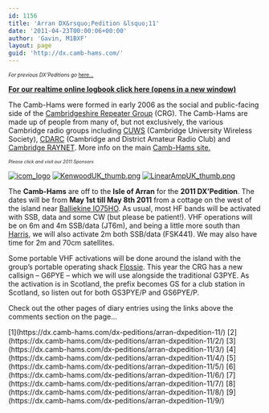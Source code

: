 ```yaml
---
id: 1156
title: 'Arran DX&rsquo;Pedition &lsquo;11'
date: '2011-04-23T00:00:06+00:00'
author: 'Gavin, M1BXF'
layout: page
guid: 'http://dx.camb-hams.com/'
---
```


*<span style="font-size: x-small;"><span style="font-size: x-small;">For previous DX’Peditions go </span></span>*[<span style="font-size: x-small;"><span style="font-size: x-small;">here…</span></span>](http://dx.camb-hams.com/dx-peditions)

**[For our realtime online logbook click here (opens in a new window)](http://dx.camb-hams.com/online-logbooks/arran-2011-logbook/)**

The Camb-Hams were formed in early 2006 as the social and public-facing side of the [Cambridgeshire Repeater Group](http://www.cambridgerepeaters.net/) (CRG). The Camb-Hams are made up of people from many of, but not exclusively, the various Cambridge radio groups including [CUWS](http://www.g6uw.org/) (Cambridge University Wireless Society), [CDARC](http://www.cdarc.co.uk/) (Cambridge and District Amateur Radio Club) and [Cambridge RAYNET](http://www.cambridgeshire-raynet.net/). More info on the main [Camb-Hams site.](http://www.camb-hams.com/)

<span style="font-size: xx-small;">*Please click and visit our 2011 Sponsors*</span>

[![](http://dx.camb-hams.com/wp-content/uploads/2011/04/icom_logo.png "icom_logo")](http://bit.ly/cambhams-icom) [![](http://dx.camb-hams.com/wp-content/uploads/2011/04/KenwoodUK_thumb.png "KenwoodUK_thumb.png")](http://bit.ly/cambhams-kenwood) [![](http://dx.camb-hams.com/wp-content/uploads/2011/04/LinearAmpUK_thumb.png "LinearAmpUK_thumb.png")](http://bit.ly/cambhams-linamp)  
  
The **Camb-Hams** are off to the **Isle of Arran** for the **2011 DX’Pedition**. The dates will be from **May 1st till May 8th 2011** from a cottage on the west of the island near [Balliekine IO75HO](http://goo.gl/maps/Y21e). As usual, most HF bands will be activated with SSB, data and some CW (but please be patient!). VHF operations will be on 6m and 4m SSB/data (JT6m), and being a little more south than [Harris](http://dx.camb-hams.com/dx-peditions/harris-dxpedition-10/), we will also activate 2m both SSB/data (FSK441). We may also have time for 2m and 70cm satellites.

Some portable VHF activations will be done around the island with the group’s portable operating shack [Flossie](http://www.camb-hams.com/flossie). This year the CRG has a new callsign – G6PYE – which we will use alongside the traditional G3PYE. As the activation is in Scotland, the prefix becomes GS for a club station in Scotland, so listen out for both GS3PYE/P and GS6PYE/P.

Check out the other pages of diary entries using the links above the comments section on the page…

<div class="pagination"> [<span class="page-number">1</span>](https://dx.camb-hams.com/dx-peditions/arran-dxpedition-11/) [<span class="page-number">2</span>](https://dx.camb-hams.com/dx-peditions/arran-dxpedition-11/2/) [<span class="page-number">3</span>](https://dx.camb-hams.com/dx-peditions/arran-dxpedition-11/3/) [<span class="page-number">4</span>](https://dx.camb-hams.com/dx-peditions/arran-dxpedition-11/4/) [<span class="page-number">5</span>](https://dx.camb-hams.com/dx-peditions/arran-dxpedition-11/5/) [<span class="page-number">6</span>](https://dx.camb-hams.com/dx-peditions/arran-dxpedition-11/6/) [<span class="page-number">7</span>](https://dx.camb-hams.com/dx-peditions/arran-dxpedition-11/7/) [<span class="page-number">8</span>](https://dx.camb-hams.com/dx-peditions/arran-dxpedition-11/8/) [<span class="page-number">9</span>](https://dx.camb-hams.com/dx-peditions/arran-dxpedition-11/9/)</div>